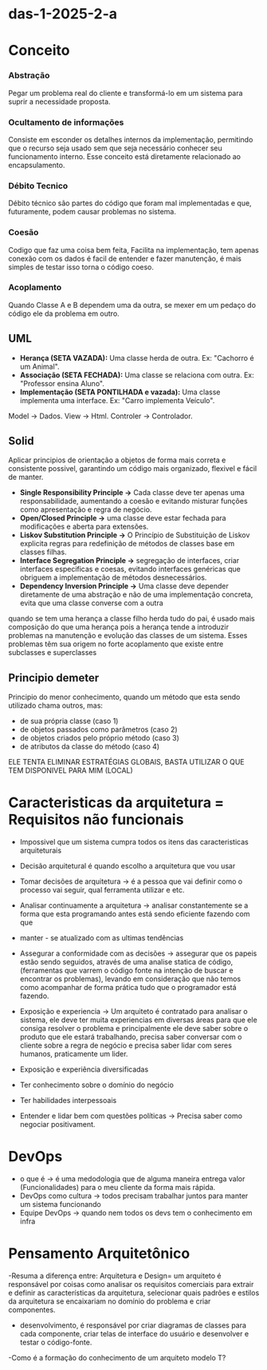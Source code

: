 # das-1-2025-2-a
# Conceito

### Abstração
Pegar um problema real do cliente e transformá-lo em um sistema para suprir a necessidade proposta.

### Ocultamento de informações
Consiste em esconder os detalhes internos da implementação, permitindo que o recurso seja usado sem que seja necessário conhecer seu funcionamento interno. Esse conceito está diretamente relacionado ao encapsulamento.

### Débito Tecnico
Débito técnico são partes do código que foram mal implementadas e que, futuramente, podem causar problemas no sistema.

### Coesão
Codigo que faz uma coisa bem feita, Facilita na implementação, tem apenas conexão com os dados é facil de entender e fazer manutenção, é mais simples de testar isso torna o código coeso.

### Acoplamento
Quando Classe A e B dependem uma da outra, se mexer em um pedaço do código ele da problema em outro.

## UML
- __Herança (SETA VAZADA):__ Uma classe herda de outra. Ex: "Cachorro é um Animal".
- __Associação (SETA FECHADA):__ Uma classe se relaciona com outra. Ex: "Professor ensina Aluno".
- __Implementação (SETA PONTILHADA e vazada):__ Uma classe implementa uma interface. Ex: "Carro implementa Veículo".

Model -> Dados.
View -> Html.
Controler -> Controlador.

## Solid
Aplicar principios de orientação a objetos de forma mais correta e consistente possivel, garantindo um código mais organizado, flexivel e fácil de manter.

- __Single Responsibility Principle ->__ Cada classe deve ter apenas uma responsabilidade, aumentando a coesão e evitando misturar funções como apresentação e regra de negócio.
- __Open/Closed Principle ->__ uma classe deve estar fechada para modificações e aberta para extensões.
- __Liskov Substitution Principle ->__ O Princípio de Substituição de Liskov explicita regras para redefinição de métodos de classes base em classes filhas.
- __Interface Segregation Principle ->__ segregação de interfaces, criar interfaces especificas e coesas, evitando interfaces genéricas que obriguem a implementação de métodos desnecessários.
- __Dependency Inversion Principle ->__ Uma classe deve depender diretamente de uma abstração e não de uma implementação concreta, evita que uma classe converse com a outra

quando se tem uma herança a classe filho herda tudo do pai, é usado mais composição do que uma herança pois a herança tende a introduzir problemas na manutenção e evolução das classes de um sistema. Esses problemas têm sua origem no forte acoplamento que existe entre subclasses e superclasses

## Principio demeter

Principio do menor conhecimento, quando um método que esta sendo utilizado chama outros, mas:
- de sua própria classe (caso 1)
- de objetos passados como parâmetros (caso 2)
- de objetos criados pelo próprio método (caso 3)
- de atributos da classe do método (caso 4)

ELE TENTA ELIMINAR ESTRATÉGIAS GLOBAIS, BASTA UTILIZAR O QUE TEM DISPONIVEL PARA MIM (LOCAL)

# Caracteristicas da arquitetura = Requisitos não funcionais

- Impossivel que um sistema cumpra todos os itens das caracteristicas arquiteturais
- Decisão arquitetural é quando escolho a arquitetura que vou usar

- Tomar decisões de arquitetura -> é a pessoa que vai definir como o processo vai seguir, qual ferramenta utilizar e etc.
- Analisar continuamente a arquitetura -> analisar constantemente se a forma que esta programando antes está sendo eficiente fazendo com que 
- manter - se atualizado com as ultimas tendências
  
- Assegurar a conformidade com as decisões -> assegurar que os papeis estão sendo seguidos, através de uma analise statica de código, (ferramentas que varrem o código fonte na intenção de buscar e encontrar os problemas), levando em consideração que não temos como acompanhar de forma prática tudo que o programador está fazendo.
  
- Exposição e experiencia -> Um arquiteto é contratado para analisar o sistema, ele deve ter muita experiencias em diversas áreas para que ele consiga resolver o problema e principalmente ele deve saber sobre o produto que ele estará trabalhando, precisa saber conversar com o cliente sobre a regra de negócio e precisa saber lidar com seres humanos, praticamente um lider.  
- Exposição e experiência diversificadas
- Ter conhecimento sobre o domínio do negócio
- Ter habilidades interpessoais
- Entender e lidar bem com questões políticas -> Precisa saber como negociar positivament.


# DevOps

- o que é -> é uma medodologia que de alguma maneira entrega valor (Funcionalidades) para o meu cliente da forma mais rápida.
- DevOps como cultura -> todos precisam trabalhar juntos para manter um sistema funcionando
- Equipe DevOps -> quando nem todos os devs tem o conhecimento em infra

# Pensamento Arquitetônico

-Resuma a diferença entre: Arquitetura e Design= um arquiteto é responsável por coisas como analisar os requisitos comerciais para extrair e definir as características da arquitetura, selecionar quais padrões e estilos da arquitetura se encaixariam no domínio do problema e criar componentes.

- desenvolvimento, é responsável por criar diagramas de classes para cada componente, criar telas de interface do usuário e desenvolver e testar o código-fonte.


-Como é a formação do conhecimento de um arquiteto modelo T?
